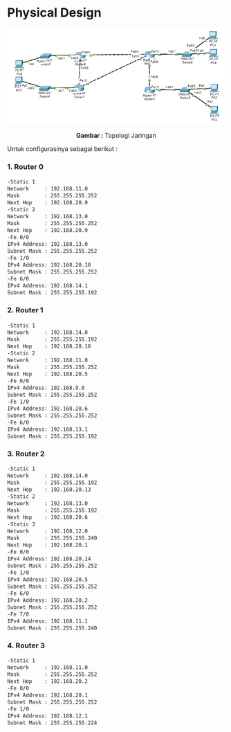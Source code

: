 # Physical Design

<div align="center">
<img src="./assets/router.png">
<p><strong>Gambar :</strong> Topologi Jaringan</p>
</div>

Untuk configurasinya sebagai berikut :

### **1. Router 0**

    -Static 1
    Network     : 192.168.11.0
    Mask        : 255.255.255.252
    Next Hop    : 192.168.20.9
    -Static 2
    Network     : 192.168.13.0
    Mask        : 255.255.255.252
    Next Hop    : 192.168.20.9
    -Fe 0/0
    IPv4 Address: 192.168.13.0
    Subnet Mask : 255.255.255.252
    -Fe 1/0
    IPv4 Address: 192.168.20.10
    Subnet Mask : 255.255.255.252
    -Fe 6/0
    IPv4 Address: 192.168.14.1
    Subnet Mask : 255.255.255.192

### **2. Router 1**

    -Static 1
    Network     : 192.168.14.0
    Mask        : 255.255.255.192
    Next Hop    : 192.168.20.10
    -Static 2
    Network     : 192.168.11.0
    Mask        : 255.255.255.252
    Next Hop    : 192.168.20.5
    -Fe 0/0
    IPv4 Address: 192.168.9.0
    Subnet Mask : 255.255.255.252
    -Fe 1/0
    IPv4 Address: 192.168.20.6
    Subnet Mask : 255.255.255.252
    -Fe 6/0
    IPv4 Address: 192.168.13.1
    Subnet Mask : 255.255.255.192

### **3. Router 2**

    -Static 1
    Network     : 192.168.14.0
    Mask        : 255.255.255.192
    Next Hop    : 192.168.20.13
    -Static 2
    Network     : 192.168.13.0
    Mask        : 255.255.255.192
    Next Hop    : 192.168.20.6
    -Static 3
    Network     : 192.168.12.0
    Mask        : 255.255.255.240
    Next Hop    : 192.168.20.1
    -Fe 0/0
    IPv4 Address: 192.168.20.14
    Subnet Mask : 255.255.255.252
    -Fe 1/0
    IPv4 Address: 192.168.20.5
    Subnet Mask : 255.255.255.252
    -Fe 6/0
    IPv4 Address: 192.168.20.2
    Subnet Mask : 255.255.255.252
    -Fe 7/0
    IPv4 Address: 192.168.11.1
    Subnet Mask : 255.255.255.240

### **4. Router 3**

    -Static 1
    Network     : 192.168.11.0
    Mask        : 255.255.255.252
    Next Hop    : 192.168.20.2
    -Fe 0/0
    IPv4 Address: 192.168.20.1
    Subnet Mask : 255.255.255.252
    -Fe 1/0
    IPv4 Address: 192.168.12.1
    Subnet Mask : 255.255.255.224